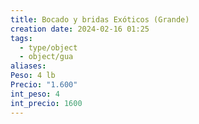 ```yaml
---
title: Bocado y bridas Exóticos (Grande)
creation date: 2024-02-16 01:25
tags:
  - type/object
  - object/gua
aliases: 
Peso: 4 lb
Precio: "1.600"
int_peso: 4
int_precio: 1600
---
```


